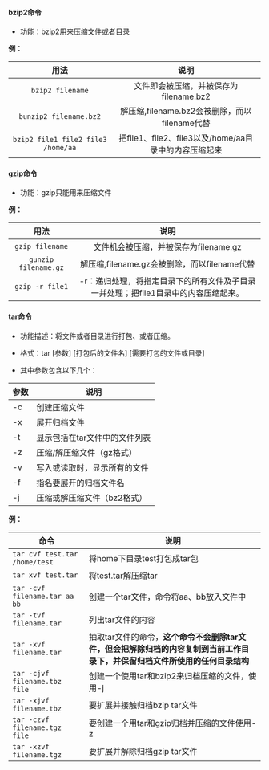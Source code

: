 #### 	bzip2命令

- 功能：bzip2用来压缩文件或者目录

**例：**

|                用法                |                         说明                          |
| :--------------------------------: | :---------------------------------------------------: |
|          `bzip2 filename`          |        文件即会被压缩，并被保存为filename.bz2         |
|       `bunzip2 filename.bz2`       |     解压缩,filename.bz2会被删除，而以filename代替     |
| `bzip2 file1 file2 file3 /home/aa` | 把file1、file2、file3以及/home/aa目录中的内容压缩起来 |

#### 	gzip命令

- 功能：gzip只能用来压缩文件

**例：**

|         用法         |                             说明                             |
| :------------------: | :----------------------------------------------------------: |
|   `gzip filename`    |            文件机会被压缩，并被保存为filename.gz             |
| `gunzip filename.gz` |         解压缩,filename.gz会被删除，而以filename代替         |
|   `gzip -r file1`    | -r：递归处理，将指定目录下的所有文件及子目录一并处理；把file1目录中的内容压缩起来。 |

#### 	tar命令

- 功能描述：将文件或者目录进行打包、或者压缩。

- 格式：tar [参数] [打包后的文件名] [需要打包的文件或目录]

- 其中参数包含以下几个：

| 参数 | 说明                          |
| ---- | ----------------------------- |
| -c   | 创建压缩文件                  |
| -x   | 展开归档文件                  |
| -t   | 显示包括在tar文件中的文件列表 |
| -z   | 压缩/解压缩文件（gz格式）     |
| -v   | 写入或读取时，显示所有的文件  |
| -f   | 指名要展开的归档文件名        |
| -j   | 压缩或解压缩文件（bz2格式）   |

**例：**

| 命令                          | 说明                                                         |
| ----------------------------- | ------------------------------------------------------------ |
| `tar cvf test.tar /home/test` | 将home下目录test打包成tar包                                  |
| `tar xvf test.tar`            | 将test.tar解压缩tar                                          |
| `tar -cvf filename.tar aa bb` | 创建一个tar文件，命令将aa、bb放入文件中                      |
| `tar -tvf filename.tar`       | 列出tar文件的内容                                            |
| `tar -xvf filename.tar`       | 抽取tar文件的命令，**这个命令不会删除tar文件，但会把解除归档的内容复制到当前工作目录下，并保留归档文件所使用的任何目录结构** |
| `tar -cjvf filename.tbz file` | 创建一个使用tar和bzip2来归档压缩的文件，使用-j               |
| `tar -xjvf filename.tbz`      | 要扩展并接触归档bzip tar文件                                 |
| `tar -czvf filename.tgz file` | 要创建一个用tar和gzip归档并压缩的文件使用-z                  |
| `tar -xzvf filename.tgz`      | 要扩展并解除归档gzip tar文件                                 |